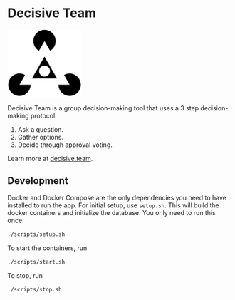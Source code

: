 # Decisive Team

<img src="public/icon.svg" width="33%"/>

Decisive Team is a group decision-making tool that uses a 3 step decision-making protocol:
1. Ask a question.
2. Gather options.
3. Decide through approval voting.

Learn more at [decisive.team](https://decisive.team).

## Development
Docker and Docker Compose are the only dependencies you need to have installed to run the app. For initial setup, use `setup.sh`. This will build the docker containers and initialize the database. You only need to run this once.

```bash
./scripts/setup.sh
```

To start the containers, run

```bash
./scripts/start.sh
```

To stop, run

```bash
./scripts/stop.sh
```
